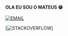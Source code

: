 #### OLA EU SOU O MATEUS 😁

[![EMAIL](https://img.shields.io/badge/Gmail-D14836?style=for-the-badge&logo=gmail&logoColor=white)](mateuslucas19879@gmail.com)

[![STACKOVERFLOW](https://aleen42.github.io/badges/src/stackoverflow.svg)]
